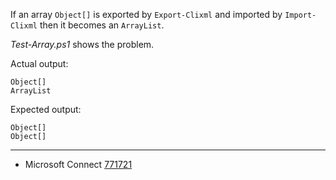 
If an array `Object[]` is exported by `Export-Clixml` and imported by
`Import-Clixml` then it becomes an `ArrayList`.

*Test-Array.ps1* shows the problem.

Actual output:

    Object[]
    ArrayList

Expected output:

    Object[]
    Object[]

---

- Microsoft Connect [771721](https://connect.microsoft.com/PowerShell/Feedback/Details/771721)
